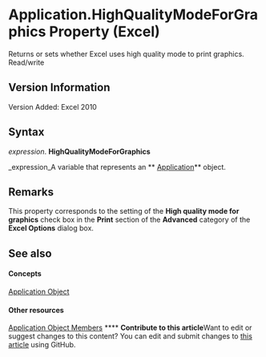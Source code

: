 
# Application.HighQualityModeForGraphics Property (Excel)

Returns or sets whether Excel uses high quality mode to print graphics. Read/write


## Version Information

Version Added: Excel 2010 


## Syntax

 _expression_. **HighQualityModeForGraphics**

 _expression_A variable that represents an  ** [Application](19b73597-5cf9-4f56-8227-b5211f657f6f.md)** object.


## Remarks

This property corresponds to the setting of the  **High quality mode for graphics** check box in the **Print** section of the **Advanced** category of the **Excel Options** dialog box.


## See also


#### Concepts


 [Application Object](19b73597-5cf9-4f56-8227-b5211f657f6f.md)
#### Other resources


 [Application Object Members](4cb9ca42-8d07-cc9c-2d80-4eb9a5921e1e.md)
****   **Contribute to this article**Want to edit or suggest changes to this content? You can edit and submit changes to  [this article](https://github.com/jhershey00/VBA_Excel_Test/OpenXMLCon/articles/7120b716-a0d4-e66e-2e98-4f2cd41324ef.md) using GitHub.

